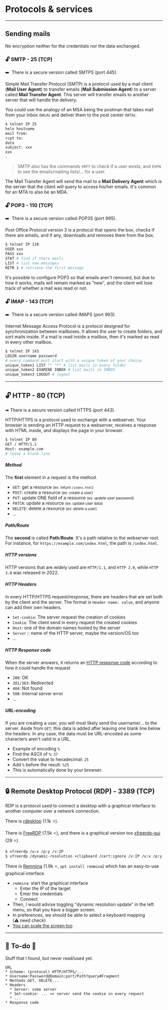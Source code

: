 # Protocols & services

<hr class="sep-both">

## Sending mails

No encryption neither for the credentials nor the data exchanged.

<div class="row row-cols-md-2 mt-3"><div class="border-end border-dark">

### 🔓 SMTP - 25 (TCP)

➡️&nbsp; There is a secure version called SMTPS (port 445).

Simple Mail Transfer Protocol (SMTP) is a protocol used by a mail client (**Mail User Agent**) to transfer emails (**Mail Submission Agent**) to a server called **Mail Transfer Agent**. This server will transfer emails to another server that will handle the delivery.

You could use the analogy of an MSA being the postman that takes mail from your inbox <small>(MUA)</small> and deliver them to the post center <small>(MTA)</small>.

```bash
$ telnet IP 25
helo hostname
mail from:
rcpt to:
data
subject: xxx
xxx
.
```

> SMTP also has the commands `VRFY` to check if a user exists, and `EXPN` to see the emails/mailing lists/... for a user.

</div><div class="border-st art border-dark ps-4">

The Mail Transfer Agent will send the mail to a **Mail Delivery Agent** which is the server that the client will query to access his/her emails. It's common for an MTA to also be an MDA. 

### 🔓 POP3 - 110 (TCP)

➡️&nbsp; There is a secure version called POP3S (port 995).

Post Office Protocol version 3 is a protocol that opens the box, checks if there are emails, and if any, downloads and removes them from the box.

```bash
$ telnet IP 110
USER xxx
PASS xxx
STAT # find if there mails
LIST # list new messages
RETR 1 # retrieve the first message
```

It's possible to configure POP3 so that emails aren't removed, but due to how it works, mails will remain marked as "new", and the client will lose track of whether a mail was read or not.

### 🔓 IMAP - 143 (TCP)

➡️&nbsp; There is a secure version called IMAPS (port 993).

Internet Message Access Protocol is a protocol designed for synchronization between mailboxes. It allows the user to create folders, and sort mails inside. If a mail is read inside a mailbox, then it's marked as read in every other mailbox.

```bash
$ telnet IP 143
LOGIN username password
# every command must start with a unique token of your choice
unique_token1 LIST "" "*" # list mails in every folder
unique_token2 EXAMINE INBOX # list mails in INBOX
unique_token3 LOGOUT # logout
```
</div></div>

<hr class="sep-both">

## 🔓 HTTP - 80 (TCP)

➡ There is a secure version called HTTPS (port 443).

<div class="row row-cols-md-2 mt-3"><div class="border-end border-dark">

HTTP/HTTPS is a protocol used to exchange with a webserver. Your browser is sending an HTTP request to a webserver, receives a response with HTML inside, and displays the page in your browser.

```bash
$ telnet IP 80
GET / HTTP/1.1
Host: example.com
# leave a blank line
```

##### Method

The **first** element in a request is the method.

* `GET`: get a resource  <small>(ex: return `/index.html`)</small>
* `POST`: create a resource <small>(ex: create a user)</small>
* `PUT`: update ONE field of a resource <small>(ex: update user password)</small>
* `PATCH`: update a resource <small>(ex: update user data)</small>
* `DELETE`: delete a resource  <small>(ex: delete a user)</small>
* ...

##### Path/Route

The **second** is called **Path**/**Route**. It's a path relative to the webserver root. For instance, for `https://example.com/index.html`, the path is `/index.html`.

##### HTTP versions

HTTP versions that are widely used are `HTTP/1.1`, and `HTTP 2.0`, while `HTTP 3.0` was released in 2022.
</div><div>

##### HTTP Headers

In every HTTP/HTTPS request/response, there are headers that are set both by the client and the server. The format is `Header-name: value`, and anyone can add their own headers.

* `Set-cookie`: The server request the creation of cookies
* `Cookie`: The client send in every request the created cookies
* `Host`: one of the domain names hosted by the server
* `Server:`: name of the HTTP server, maybe the version/OS too
* ...

##### HTTP Response code

When the server answers, it returns an [HTTP response code](https://developer.mozilla.org/en-US/docs/Web/HTTP/Status) according to how it could handle the request

* `200`: OK
* `301/303`: Redirected
* `404`: Not found
* `500`: Internal server error
* ...

##### URL-encoding

If you are creating a user, you will most likely send the username/... to the server. Aside from `GET`, this data is added after leaving one blank line below the headers. In any case, the data must be URL-encoded as some characters aren't valid in a URL.

* Example of encoding `%`
* Find the ASCII of `%`: `37`
* Convert the value to hexadecimal: `25`
* Add `%` before the result: `%25`
* This is automatically done by your browser.
</div></div>

<hr class="sep-both">

## 🔒 Remote Desktop Protocol (RDP) - 3389 (TCP)

<div class="row row-cols-md-2"><div>

RDP is a protocol used to connect a desktop with a graphical interface to another computer over a network connection.

There is [rdesktop](https://github.com/rdesktop/rdesktop) (1.1k ⭐).

There is [FreeRDP](https://github.com/FreeRDP/FreeRDP) (7.5k ⭐), and there is a graphical version too [xfreerdp-gui](https://github.com/wyllianbs/xfreerdp-gui) (29 ⭐).

```bash
$ xfreerdp /u:x /p:y /v:IP
$ xfreerdp /dynamic-resolution +clipboard /cert:ignore /v:IP /u:x /p:y
```
</div><div>

There is [Remmina](https://github.com/FreeRDP/Remmina) (1.9k ⭐, `apt install remmina`) which has an easy-to-use graphical interface.

* `remmina`: start the graphical interface
    * Enter the IP of the target
    * Enter the credentials
    * Connect
* Then, I would advise toggling "dynamic resolution update" in the left menu, so that you have a bigger screen.
* In preferences, we should be able to select a keyboard mapping <nobr class="small text-muted">(⚠️ need check)</nobr>
* [You can scale the screen too](https://askubuntu.com/questions/1075098/remmina-scaling-options)
</div></div>

<hr class="sep-both">

## 👻 To-do 👻

Stuff that I found, but never read/used yet.

```
URL
* Scheme: (protocol) HTTP/HTTPS/...
* Username:Password@Domain:port/Path?query#Fragment
* Methods GET, DELETE...
* Headers
  * Server: some server
  * Set-cookie: ... => server send the cookie in every request
  * ...
* Response code
```